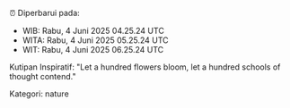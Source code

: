 ⏰ Diperbarui pada:
- WIB: Rabu, 4 Juni 2025 04.25.24 UTC
- WITA: Rabu, 4 Juni 2025 05.25.24 UTC
- WIT: Rabu, 4 Juni 2025 06.25.24 UTC

Kutipan Inspiratif:
"Let a hundred flowers bloom, let a hundred schools of thought contend."


Kategori: nature

